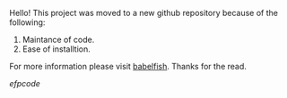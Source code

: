 Hello!
This project was moved to a new github repository because of the
following:

1. Maintance of code.
2. Ease of installtion.

For more information please visit [babelfish](https://github.com/efpcode/babelfish).
Thanks for the read.

_efpcode_
